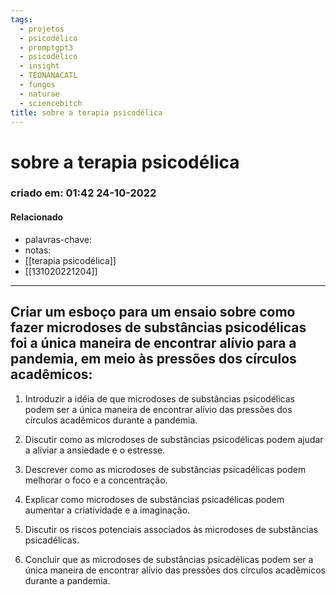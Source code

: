 ```yaml
---
tags:
  - projetos
  - psicodélico
  - promptgpt3
  - psicodelico
  - insight
  - TEONANACATL
  - fungos
  - naturae
  - sciencebitch
title: sobre a terapia psicodélica
---
```

# sobre a terapia psicodélica
### criado em: 01:42 24-10-2022

#### Relacionado
- palavras-chave: 
- notas:
- [[terapia psicodélica]]
- [[131020221204]]
---


## Criar um esboço para um ensaio sobre como fazer microdoses de substâncias psicodélicas foi a única maneira de encontrar alívio para a pandemia, em meio às pressões dos círculos acadêmicos:

1. Introduzir a idéia de que microdoses de substâncias psicodélicas podem ser a única maneira de encontrar alívio das pressões dos círculos acadêmicos durante a pandemia.

2. Discutir como as microdoses de substâncias psicodélicas podem ajudar a aliviar a ansiedade e o estresse.

3. Descrever como as microdoses de substâncias psicadélicas podem melhorar o foco e a concentração.

4. Explicar como microdoses de substâncias psicadélicas podem aumentar a criatividade e a imaginação.

5. Discutir os riscos potenciais associados às microdoses de substâncias psicadélicas.

6. Concluir que as microdoses de substâncias psicadélicas podem ser a única maneira de encontrar alívio das pressões dos círculos acadêmicos durante a pandemia.